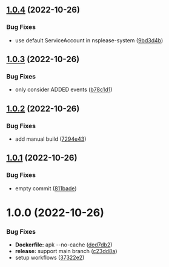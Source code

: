 ## [1.0.4](https://github.com/SocialGouv/nsplease/compare/v1.0.3...v1.0.4) (2022-10-26)


### Bug Fixes

* use default ServiceAccount in nsplease-system ([9bd3d4b](https://github.com/SocialGouv/nsplease/commit/9bd3d4bed0fdd0e8ee8d87e267738b10ebb60943))

## [1.0.3](https://github.com/SocialGouv/nsplease/compare/v1.0.2...v1.0.3) (2022-10-26)


### Bug Fixes

* only consider ADDED events ([b78c1d1](https://github.com/SocialGouv/nsplease/commit/b78c1d18d87d9e5503c4106e27ebf0b986d44acb))

## [1.0.2](https://github.com/SocialGouv/nsplease/compare/v1.0.1...v1.0.2) (2022-10-26)


### Bug Fixes

* add manual build ([7294e43](https://github.com/SocialGouv/nsplease/commit/7294e43b2def2a7f0d9752baa21ed721c7856e67))

## [1.0.1](https://github.com/SocialGouv/nsplease/compare/v1.0.0...v1.0.1) (2022-10-26)


### Bug Fixes

* empty commit ([811bade](https://github.com/SocialGouv/nsplease/commit/811badee8e61769af20a45903eecaa9497ae4056))

# 1.0.0 (2022-10-26)


### Bug Fixes

* **Dockerfile:** apk --no-cache ([ded7db2](https://github.com/SocialGouv/nsplease/commit/ded7db2773ee8b721de914e2e60c755a66979817))
* **release:** support main branch ([c23dd8a](https://github.com/SocialGouv/nsplease/commit/c23dd8aa87da8e42527c466f47a8c2fb93a7e5ca))
* setup workflows ([37322e2](https://github.com/SocialGouv/nsplease/commit/37322e2d5c72ae8768fa0961fa1aad12e72a4ddc))
